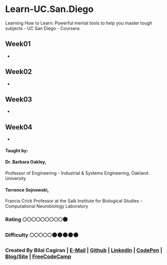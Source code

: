 # Learn-UC.San.Diego
Learning How to Learn: Powerful mental tools to help you master tough subjects - UC San Diego - Coursera

## Week01
* 

## Week02
*   

 
## Week03
* 

## Week04
* 

#### Taught by: 

#### Dr. Barbara Oakley, 
 Professor of Engineering - Industrial & Systems Engineering, Oakland University
#### Terrence Sejnowski, 
 Francis Crick Professor at the Salk Institute for Biological Studies - Computational Neurobiology Laboratory

### Rating :full_moon::full_moon::full_moon::full_moon::full_moon::full_moon::full_moon::full_moon::full_moon::new_moon:
### Difficulty :full_moon::full_moon::full_moon::full_moon::full_moon::new_moon::new_moon::new_moon::new_moon::new_moon:

### Created By Bilal Cagiran | [E-Mail](mailto:bcagiran@hotmail.com) | [Github](https://github.com/extwiii/) | [LinkedIn](https://linkedin.com/in/bilalcagiran) | [CodePen](http://codepen.io/extwiii/) | [Blog/Site](http://bilalcagiran.com) | [FreeCodeCamp](https://www.freecodecamp.com/extwiii) 
